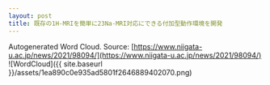 ```yaml
---
layout: post
title: 既存の1H-MRIを簡単に23Na-MRI対応にできる付加型動作環境を開発
---
```

Autogenerated Word Cloud.
Source\: [https://www.niigata-u.ac.jp/news/2021/98094/](https://www.niigata-u.ac.jp/news/2021/98094/)
![WordCloud]({{ site.baseurl }}/assets/1ea890c0e935ad5801f2646889402070.png)